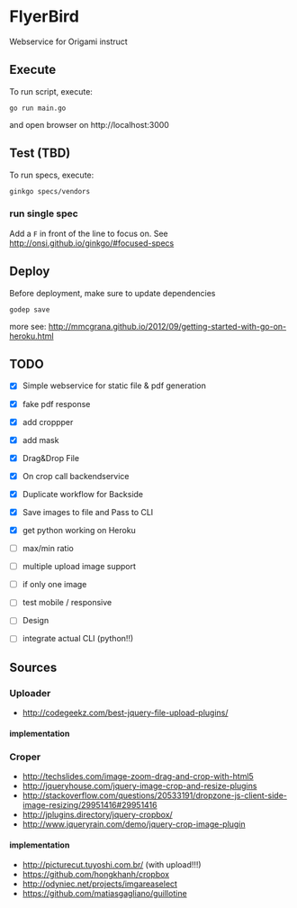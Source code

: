 # FlyerBird
Webservice for Origami instruct

## Execute
To run script, execute:

```
go run main.go

```

and open browser on http://localhost:3000

## Test (TBD)

To run specs, execute:

```
ginkgo specs/vendors

```
### run single spec
Add a `F` in front of the line to focus on. See http://onsi.github.io/ginkgo/#focused-specs

## Deploy

Before deployment, make sure to update dependencies

`godep save`

more see: http://mmcgrana.github.io/2012/09/getting-started-with-go-on-heroku.html


## TODO

- [x] Simple webservice for static file & pdf generation
- [x] fake pdf response
- [x] add croppper
- [x] add mask
- [x] Drag&Drop File
- [x] On crop call backendservice
- [x] Duplicate workflow for Backside
- [x] Save images to file and Pass to CLI
- [x] get python working on Heroku
- [ ] max/min ratio
- [ ] multiple upload image support
- [ ] if only one image
- [ ] test mobile / responsive
- [ ] Design
- [ ] integrate actual CLI (python!!)


## Sources

### Uploader
- http://codegeekz.com/best-jquery-file-upload-plugins/

#### implementation

### Croper
- http://techslides.com/image-zoom-drag-and-crop-with-html5
- http://jqueryhouse.com/jquery-image-crop-and-resize-plugins
- http://stackoverflow.com/questions/20533191/dropzone-js-client-side-image-resizing/29951416#29951416
- http://jplugins.directory/jquery-cropbox/
- http://www.jqueryrain.com/demo/jquery-crop-image-plugin

#### implementation
- http://picturecut.tuyoshi.com.br/ (with upload!!!)
- https://github.com/hongkhanh/cropbox
- http://odyniec.net/projects/imgareaselect
- https://github.com/matiasgagliano/guillotine
